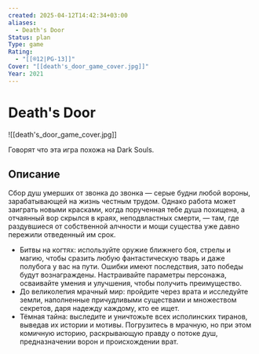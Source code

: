 ```yaml
---
created: 2025-04-12T14:42:34+03:00
aliases:
  - Death's Door
Status: plan
Type: game
Rating:
  - "[[®️12|PG-13]]"
Cover: "[[death's_door_game_cover.jpg]]"
Year: 2021
---
```


# Death's Door

![[death's_door_game_cover.jpg]]

Говорят что эта игра похожа на Dark Souls.

## Описание

Сбор душ умерших от звонка до звонка — серые будни любой вороны, зарабатывающей на жизнь честным трудом. Однако работа может заиграть новыми красками, когда порученная тебе душа похищена, а отчаянный вор скрылся в краях, неподвластных смерти, — там, где раздувшиеся от собственной алчности и мощи существа уже давно пережили отведенный им срок.

 - Битвы на когтях: используйте оружие ближнего боя, стрелы и магию, чтобы сразить любую фантастическую тварь и даже полубога у вас на пути. Ошибки имеют последствия, зато победы будут вознаграждены. Настраивайте параметры персонажа, осваивайте умения и улучшения, чтобы получить преимущество.
 - До великолепия мрачный мир: пройдите через врата и исследуйте земли, наполненные причудливыми существами и множеством секретов, даря надежду каждому, кто ее ищет.
 - Тёмная тайна: выследите и уничтожьте всех исполинских тиранов, выведав их истории и мотивы. Погрузитесь в мрачную, но при этом комичную историю, раскрывающую правду о потоке душ, предназначении ворон и происхождении врат.
